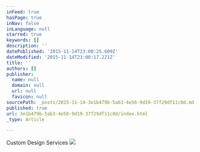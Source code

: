 ```yaml
---
inFeed: true
hasPage: true
inNav: false
inLanguage: null
starred: true
keywords: []
description: ''
datePublished: '2015-11-14T23:00:25.609Z'
dateModified: '2015-11-14T23:00:17.221Z'
title: ''
authors: []
publisher:
  name: null
  domain: null
  url: null
  favicon: null
sourcePath: _posts/2015-11-14-3e1b479b-5ab3-4e56-9d19-37f29df11c0d.md
published: true
url: 3e1b479b-5ab3-4e56-9d19-37f29df11c0d/index.html
_type: Article

---
```

Custom Design Services
![](https://the-grid-user-content.s3-us-west-2.amazonaws.com/45f3936e-a3f0-4895-9b26-01925f05e9cc.png)